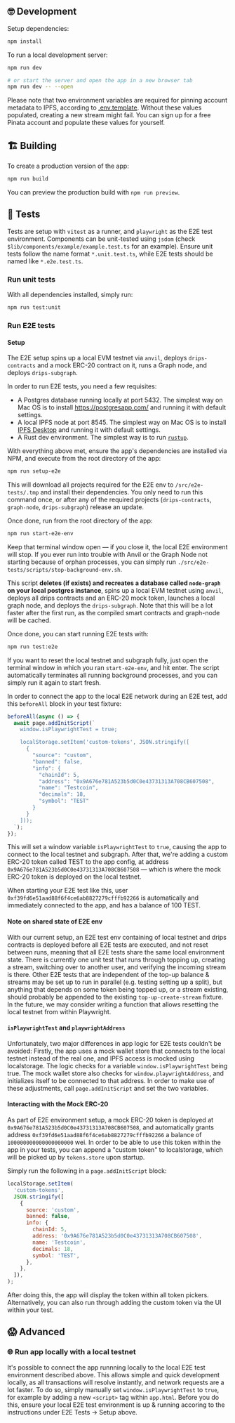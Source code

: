 ## 🤓 Development

Setup dependencies:

```bash
npm install
```

To run a local development server:

```bash
npm run dev

# or start the server and open the app in a new browser tab
npm run dev -- --open
```

Please note that two environment variables are required for pinning account metadata to IPFS, according to [.env.template](/.env.template). Without these values populated, creating a new stream might fail. You can sign up for a free Pinata account and populate these values for yourself.

## 🏗️ Building

To create a production version of the app:

```bash
npm run build
```

You can preview the production build with `npm run preview`.

## 🧪 Tests

Tests are setup with `vitest` as a runner, and `playwright` as the E2E test environment. Components can be unit-tested using `jsdom` (check `$lib/components/example/example.test.ts` for an example). Ensure unit tests follow the name format `*.unit.test.ts`, while E2E tests should be named like `*.e2e.test.ts`.

### Run unit tests

With all dependencies installed, simply run:

```bash
npm run test:unit
```

### Run E2E tests

#### Setup

The E2E setup spins up a local EVM testnet via `anvil`, deploys `drips-contracts` and a mock ERC-20 contract on it, runs a Graph node, and deploys `drips-subgraph`.

In order to run E2E tests, you need a few requisites:

- A Postgres database running locally at port 5432. The simplest way on Mac OS is to install https://postgresapp.com/ and running it with default settings.
- A local IPFS node at port 8545. The simplest way on Mac OS is to install [IPFS Desktop](https://github.com/ipfs/ipfs-desktop#quick-install-shortcuts) and running it with default settings.
- A Rust dev environment. The simplest way is to run [`rustup`](https://rustup.rs/).

With everything above met, ensure the app's dependencies are installed via NPM, and execute from the root directory of the app:

```bash
npm run setup-e2e
```

This will download all projects required for the E2E env to `/src/e2e-tests/.tmp` and install their dependencies. You only need to run this command once, or after any of the required projects (`drips-contracts`, `graph-node`, `drips-subgraph`) release an update.

Once done, run from the root directory of the app:

```bash
npm run start-e2e-env
```

Keep that terminal window open — if you close it, the local E2E environment will stop. If you ever run into trouble with Anvil or the Graph Node not starting because of orphan processes, you can simply run `./src/e2e-tests/scripts/stop-background-env.sh`.

This script **deletes (if exists) and recreates a database called `node-graph` on your local postgres instance**, spins up a local EVM testnet using `anvil`, deploys all drips contracts and an ERC-20 mock token, launches a local graph node, and deploys the `drips-subgraph`. Note that this will be a lot faster after the first run, as the compiled smart contracts and graph-node will be cached.

Once done, you can start running E2E tests with:

```bash
npm run test:e2e
```

If you want to reset the local testnet and subgraph fully, just open the terminal window in which you ran `start-e2e-env`, and hit enter. The script automatically terminates all running background processes, and you can simply run it again to start fresh.

In order to connect the app to the local E2E network during an E2E test, add this `beforeAll` block in your test fixture:

```ts
beforeAll(async () => {
  await page.addInitScript(`
    window.isPlaywrightTest = true;

    localStorage.setItem('custom-tokens', JSON.stringify([
      {
        "source": "custom",
        "banned": false,
        "info": {
          "chainId": 5,
          "address": "0x9A676e781A523b5d0C0e43731313A708CB607508",
          "name": "Testcoin",
          "decimals": 18,
          "symbol": "TEST"
        }
      }
    ]));
  `);
});
```

This will set a window variable `isPlaywrightTest` to `true`, causing the app to connect to the local testnet and subgraph. After that, we're adding a custom ERC-20 token called TEST to the app config, at address `0x9A676e781A523b5d0C0e43731313A708CB607508` — which is where the mock ERC-20 token is deployed on the local testnet.

When starting your E2E test like this, user `0xf39fd6e51aad88f6f4ce6ab8827279cfffb92266` is automatically and immediately connected to the app, and has a balance of 100 TEST.

#### Note on shared state of E2E env

With our current setup, an E2E test env containing of local testnet and drips contracts is deployed before all E2E tests are executed, and not reset between runs, meaning that all E2E tests share the same local environment state. There is currently one unit test that runs through topping up, creating a stream, switching over to another user, and verifying the incoming stream is there. Other E2E tests that are independent of the top-up balance & streams may be set up to run in parallel (e.g. testing setting up a split), but anything that depends on some token being topped up, or a stream existing, should probably be appended to the existing `top-up-create-stream` fixture. In the future, we may consider writing a function that allows resetting the local testnet from within Playwright.

#### `isPlaywrightTest` and `playwrightAddress`

Unfortunately, two major differences in app logic for E2E tests couldn't be avoided: Firstly, the app uses a mock wallet store that connects to the local testnet instead of the real one, and IPFS access is mocked using localstorage. The logic checks for a variable `window.isPlaywrightTest` being true. The mock wallet store also checks for `window.playwrightAddress`, and initializes itself to be connected to that address. In order to make use of these adjustments, call `page.addInitScript` and set the two variables.

#### Interacting with the Mock ERC-20

As part of E2E environment setup, a mock ERC-20 token is deployed at `0x9A676e781A523b5d0C0e43731313A708CB607508`, and automatically grants address `0xf39fd6e51aad88f6f4ce6ab8827279cfffb92266` a balance of `100000000000000000000` wei. In order to be able to use this token within the app in your tests, you can append a "custom token" to localstorage, which will be picked up by `tokens.store` upon startup.

Simply run the following in a `page.addInitScript` block:

```js
localStorage.setItem(
  'custom-tokens',
  JSON.stringify([
    {
      source: 'custom',
      banned: false,
      info: {
        chainId: 5,
        address: '0x9A676e781A523b5d0C0e43731313A708CB607508',
        name: 'Testcoin',
        decimals: 18,
        symbol: 'TEST',
      },
    },
  ]),
);
```

After doing this, the app will display the token within all token pickers. Alternatively, you can also run through adding the custom token via the UI within your test.

## 😱 Advanced

### 🌐 Run app locally with a local testnet

It's possible to connect the app runnning locally to the local E2E test environment described above. This allows simple and quick development locally, as all transactions will resolve instantly, and network requests are a lot faster. To do so, simply manually set `window.isPlaywrightTest` to `true`, for example by adding a new `<script>` tag within `app.html`. Before you do this, ensure your local E2E test environment is up & running accoring to the instructions under E2E Tests → Setup above.
